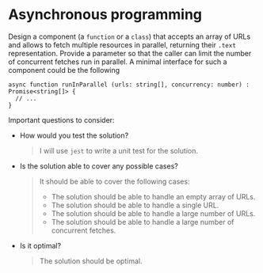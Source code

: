 # Asynchronous programming

Design a component (a `function` or a `class`) that accepts an array of URLs and allows to fetch multiple resources in parallel, returning their `.text` representation. Provide a parameter so that the caller can limit the number of concurrent fetches run in parallel. A minimal interface for such a component could be the following

```tsx
async function runInParallel (urls: string[], concurrency: number) : Promise<string[]> {
  // ...
}
```


Important questions to consider:

- How would you test the solution?
  > I will use `jest` to write a unit test for the solution.
- Is the solution able to cover any possible cases?
  > It should be able to cover the following cases:
  > - The solution should be able to handle an empty array of URLs.
  > - The solution should be able to handle a single URL.
  > - The solution should be able to handle a large number of URLs.
  > - The solution should be able to handle a large number of concurrent fetches.
- Is it optimal?
  > The solution should be optimal.

